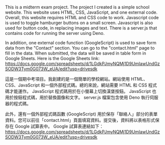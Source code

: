 This is a midterm exam project. The project I created is a simple school website. This website uses HTML, CSS, JavaScript, and one external code. Overall, this website requires HTML and CSS code to work. Javascript code is used to toggle hamburger buttons on a small screen. Javascript is also used for button code, in replacing images and text. There is a server.js that contains code for running the server using Deno.

In addition, one external code function (GoogleScript) is used to save form data from the "Contact" section. You can go to the "contact.html" page to fill in the data. When submitted, the data will be saved in table form in Google Sheets. Here is the Google Sheets link: https://docs.google.com/spreadsheets/d/1LGdkPJmyNQMj1D9UmIawUndGzSODW3Tym0G073W_eUA/edit?usp=drivesdk

這是一個期中考項目。我創建的是一個簡單的學校網站。網站使用 HTML、CSS、JavaScript 和一個外部程式碼。總的來說，網站需要 HTML 和 CSS 程式碼才能運作。 JavaScript 程式碼用於在小螢幕上切換漢堡按鈕。 JavaScript 也用於按鈕程式碼，用於替換圖像和文字。 server.js 檔案包含使用 Deno 執行伺服器的程式碼。

此外，還有一個外部程式碼函數 (GoogleScript) 用於保存「聯絡人」部分的表單資料。您可以前往「contact.html」頁面填寫資料。提交後，資料將以表格形式保存在 Google 試算表中。 Google 試算表連結如下：https://docs.google.com/spreadsheets/d/1LGdkPJmyNQMj1D9UmIawUndGzSODW3Tym0G073W_eUA/edit?usp=drivesdk
